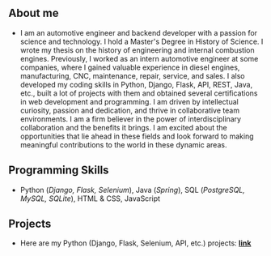## About me
- I am an automotive engineer and backend developer with a passion for science and technology. I hold a Master's Degree in History of Science. I wrote my thesis on the history of engineering and internal combustion engines. Previously, I worked as an intern automotive engineer at some companies, where I gained valuable experience in diesel engines, manufacturing, CNC, maintenance, repair, service, and sales. I also developed my coding skills in Python, Django, Flask, API, REST, Java, etc., built a lot of projects with them and obtained several certifications in web development and programming. I am driven by intellectual curiosity, passion and dedication, and thrive in collaborative team environments. I am a firm believer in the power of interdisciplinary collaboration and the benefits it brings. I am excited about the opportunities that lie ahead in these fields and look forward to making meaningful contributions to the world in these dynamic areas.

## Programming Skills
- Python (*Django, Flask, Selenium*), Java (*Spring*), SQL (*PostgreSQL, MySQL, SQLite*), HTML & CSS, JavaScript

## Projects
- Here are my Python (Django, Flask, Selenium, API, etc.) projects: **[link](https://github.com/stars/doganseyfisen/lists/my-py-projects)**
